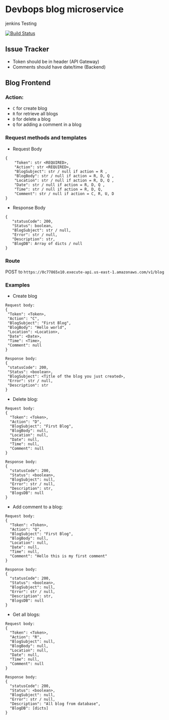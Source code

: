 # Devbops blog microservice
jenkins Testing


[![Build Status](http://52.91.9.136:8080/buildStatus/icon?job=BlogMicroservice)](http://52.91.9.136:8080/job/BlogMicroservice/)

## Issue Tracker
 - Token should be in header (API Gateway)
 - Comments should have date/time (Backend)

## Blog Frontend   
     
### Action: 
 * `C` for create blog
 * `R` for retrieve all blogs
 * `D` for delete a blog
 * `Q` for adding a comment in a blog

### Request methods and templates 
 - Request Body
```
{
    "Token": str <REQUIRED>,
    "Action": str <REQUIRED>,
    "BlogSubject": str / null if action = R ,
    "BlogBody": str / null if action = R, D, Q ,
    "Location": str / null if action = R, D, Q ,
    "Date": str / null if action = R, D, Q ,
    "Time": str / null if action = R, D, Q,
    "Comment": str / null if action = C, R, U, D
}
```
 - Response Body
 ```
{
    "statusCode": 200,
    "Status": boolean,
    "BlogSubject": str / null,
    "Error": str / null,
    "Description": str,
    "BlogDB": Array of dicts / null
}
```

### Route
POST to `https://0c77865x10.execute-api.us-east-1.amazonaws.com/v1/blog`
 
### Examples
 - Create blog
 ```
Request body:
{
  "Token": <Token>,
  "Action": "C",
  "BlogSubject": "First Blog",
  "BlogBody": "Hello world",
  "Location": <Location>,
  "Date": <Date>,
  "Time": <Time>,
  "Comment": null
}

Response body:
{
  "statusCode": 200,
  "Status": <boolean>,
  "BlogSubject": <Title of the blog you just created>,
  "Error": str / null,
  "Description": str
}
```

 - Delete blog:
```
Request body:
{
  "Token": <Token>,
  "Action": "D",
  "BlogSubject": "First Blog",
  "BlogBody": null,
  "Location": null,
  "Date": null,
  "Time": null,
  "Comment": null
}

Response body:
{
  "statusCode": 200,
  "Status": <boolean>,
  "BlogSubject": null,
  "Error": str / null,
  "Description": str,
  "BlogsDB": null
}
```

 - Add comment to a blog:
```
Request body:
{
  "Token": <Token>,
  "Action": "Q",
  "BlogSubject": "First Blog",
  "BlogBody": null,
  "Location": null,
  "Date": null,
  "Time": null,
  "Comment": "Hello this is my first comment"
}

Response body:
{
  "statusCode": 200,
  "Status": <boolean>,
  "BlogSubject": null,
  "Error": str / null,
  "Description": str,
  "BlogsDB": null
}
```

 - Get all blogs:
```
Request body:
{
  "Token": <Token>,
  "Action": "R",
  "BlogSubject": null,
  "BlogBody": null,
  "Location": null,
  "Date": null,
  "Time": null,
  "Comment": null
}

Response body:
{
  "statusCode": 200,
  "Status": <boolean>,
  "BlogSubject": null,
  "Error": str / null,
  "Description": "All blog from database",
  "BlogDB": [dicts]
}
```
 
